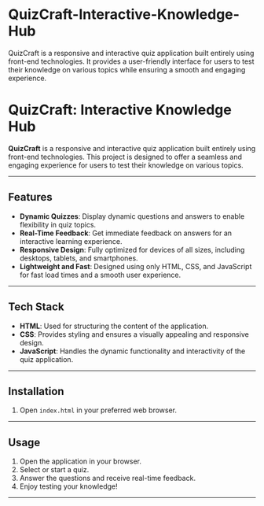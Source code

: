 # QuizCraft-Interactive-Knowledge-Hub
QuizCraft is a responsive and interactive quiz application built entirely using front-end technologies. It provides a user-friendly interface for users to test their knowledge on various topics while ensuring a smooth and engaging experience.
# QuizCraft: Interactive Knowledge Hub

**QuizCraft** is a responsive and interactive quiz application built entirely using front-end technologies. This project is designed to offer a seamless and engaging experience for users to test their knowledge on various topics.

---

## Features

- **Dynamic Quizzes**: Display dynamic questions and answers to enable flexibility in quiz topics.
- **Real-Time Feedback**: Get immediate feedback on answers for an interactive learning experience.
- **Responsive Design**: Fully optimized for devices of all sizes, including desktops, tablets, and smartphones.
- **Lightweight and Fast**: Designed using only HTML, CSS, and JavaScript for fast load times and a smooth user experience.

---

## Tech Stack

- **HTML**: Used for structuring the content of the application.
- **CSS**: Provides styling and ensures a visually appealing and responsive design.
- **JavaScript**: Handles the dynamic functionality and interactivity of the quiz application.

---

## Installation


1. Open `index.html` in your preferred web browser.

---

## Usage

1. Open the application in your browser.
2. Select or start a quiz.
3. Answer the questions and receive real-time feedback.
4. Enjoy testing your knowledge!

---



